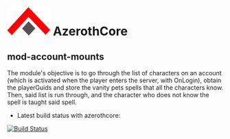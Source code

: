 # ![logo](https://raw.githubusercontent.com/azerothcore/azerothcore.github.io/master/images/logo-github.png) AzerothCore

## mod-account-mounts

The module's objective is to go through the list of characters on an account (which is activated when the player enters the server, with OnLogin), obtain the playerGuids and store the vanity pets spells that all the characters know. Then, said list is run through, and the character who does not know the spell is taught said spell.


 - Latest build status with azerothcore:
 
 [![Build Status](https://github.com/lucafolloni/mod-account-vanity-pets/workflows/core-build/badge.svg?branch=main&event=push)](https://github.com/lucafolloni/mod-account-vanity-pets)
